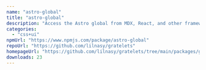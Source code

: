 ```yaml
---
name: "astro-global"
title: "astro-global"
description: "Access the Astro global from MDX, React, and other framework components."
categories:
  - "css+ui"
npmUrl: "https://www.npmjs.com/package/astro-global"
repoUrl: "https://github.com/lilnasy/gratelets"
homepageUrl: "https://github.com/lilnasy/gratelets/tree/main/packages/global"
downloads: 23
---
```

